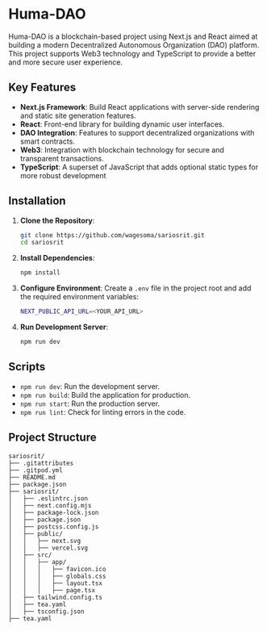 # Huma-DAO

Huma-DAO is a blockchain-based project using Next.js and React aimed at building a modern Decentralized Autonomous Organization (DAO) platform. This project supports Web3 technology and TypeScript to provide a better and more secure user experience.

## Key Features
- **Next.js Framework**: Build React applications with server-side rendering and static site generation features.
- **React**: Front-end library for building dynamic user interfaces.
- **DAO Integration**: Features to support decentralized organizations with smart contracts.
- **Web3**: Integration with blockchain technology for secure and transparent transactions.
- **TypeScript**: A superset of JavaScript that adds optional static types for more robust development

## Installation

1. **Clone the Repository**:
    ```bash
    git clone https://github.com/wagesoma/sariosrit.git
    cd sariosrit
    ```

2. **Install Dependencies**:
    ```bash
    npm install
    ```

3. **Configure Environment**:
    Create a `.env` file in the project root and add the required environment variables:
    ```bash
    NEXT_PUBLIC_API_URL=<YOUR_API_URL>
    ```

4. **Run Development Server**:
    ```bash
    npm run dev
    ```

## Scripts

- `npm run dev`: Run the development server.
- `npm run build`: Build the application for production.
- `npm run start`: Run the production server.
- `npm run lint`: Check for linting errors in the code.

## Project Structure

```plaintext
sariosrit/
├── .gitattributes
├── .gitpod.yml
├── README.md
├── package.json
├── sariosrit/
│   ├── .eslintrc.json
│   ├── next.config.mjs
│   ├── package-lock.json
│   ├── package.json
│   ├── postcss.config.js
│   ├── public/
│   │   ├── next.svg
│   │   ├── vercel.svg
│   ├── src/
│   │   ├── app/
│   │   │   ├── favicon.ico
│   │   │   ├── globals.css
│   │   │   ├── layout.tsx
│   │   │   ├── page.tsx
│   ├── tailwind.config.ts
│   ├── tea.yaml
│   ├── tsconfig.json
├── tea.yaml
